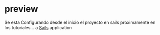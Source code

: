 # preview

Se esta Configurando desde el inicio el proyecto en sails proximamente en los tutoriales...
a [Sails](http://sailsjs.org) application
